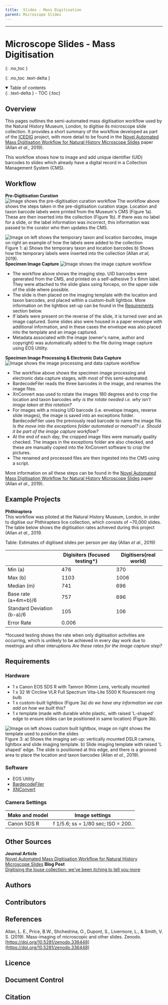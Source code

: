 ```yaml
---
title:  Slides - Mass Digitisation
parent: Microscope Slides
---
```


---
# Microscope Slides - Mass Digitisation
{: .no_toc }

  {: .no_toc .text-delta }
<details open markdown="block">
  <summary>
    Table of contents
  </summary>
  {: .text-delta }
- TOC
{:toc}
</details>
 
## Overview
This pages outlines the semi-automated mass digitisation workflow used by the Natural History Museum, London, to digitise its microscope slide collection. It provides a short summary of the workflow developed as part of
the [ICEDIG](https://icedig.eu) project, with more detail to be found in the [Novel Automated Mass Digitisation Workflow for Natural History Microscope Slides](https://doi.org/10.5281/zenodo.3364481)  paper (Allan *et al.*, 2019).

This workflow shows how to image and add unique identifier (UID) barcodes to slides which already have a  digital record in a Collection Management System (CMS).

## Workflow

**Pre-Digitisation Curation**
![Image shows the pre-digitisation curation workflow](https://github.com/lmfrench/lmfrench.github.io/blob/main/images/SlidePreDig.PNG?raw=true)
The workflow above shows the steps taken in the pre-digitisation curation stage. Location and taxon barcode labels were printed from the Museum's CMS (Figure 1a). These are then inserted into the collection (Figure 1b).
If there was no label for a slide, or the label information was incorrect, this information was passed to the curator who then updates the CMS.

![Image on left shows the temporary taxon and location barcodes, image on right an example of how the labels were added to the collection](https://github.com/lmfrench/lmfrench.github.io/blob/main/images/SlideLabel.png?raw=true)
Figure 1: a) Shows the temporary taxon and location barcodes b) Shows how the temporary labels were inserted into the collection (Allan *et al*, 2019).\
**Specimen Image Capture**
![Image shows the image capture workflow](https://github.com/lmfrench/lmfrench.github.io/blob/main/images/SlideSIC.PNG?raw=true)
* The workflow above shows the imaging step. UID barcodes were generated from the CMS, and printed on a self-adhesive 5 x 6mm label. They were attached to the slide glass using forceps, on the upper side of the slide where possible.
* The slide is then placed on the imaging template with the location and taxon barcodes, and placed within a custom-built lightbox. More information on the lightbox set-up can be found in the 
[Requirements](https://lmfrench.github.io/MicroscopeSlides/MicroscopeSlideMassDig.html#requirements) section below. 
* If labels were present on the reverse of the slide, it is turned over and an image captured. Some slides also were housed in a paper envelope with additional information, 
and in these cases the envelope was also placed into the template and an image captured.
* Metadata associated with the image (owner's name, author and copyright) was automatically added to the file during image capture using EOS Utility.

**Specimen Image Processing & Electronic Data Capture**
![Image shows the image processing and data capture workflow](https://github.com/lmfrench/lmfrench.github.io/blob/main/images/SlideEDC.PNG?raw=true)
* The workflow above shows the specimen image processing and electronic data capture stages, with most of this semi-automated. 
* BardecodeFiler reads the three barcodes in the image, and renames the image files.
* XnConvert was used to rotate the images 180 degrees and to crop the location and taxon barcodes *why is the rotate needed i.e. why isn't image taken at this rotation?*
* For images with a missing UID barcode (i.e. envelope images, reverse slide images), the image is saved into an exceptions folder. BardecodeFiler uses the previously read barcode to name the image file. *Is the move into the exceptions folder automated or manual? i.e. Should it be part of the image capture workflow?*
* At the end of each day, the cropped image files were manually quality checked. The images in the exceptions folder are also checked, and these are manually copied into the XnConvert software to crop the pictures.
* The renamed and processed files are then ingested into the CMS using a script.

 More information on all these steps can be found in the [Novel Automated Mass Digitisation Workflow for Natural History Microscope Slides](https://doi.org/10.5281/zenodo.3364481)  paper (Allan *et al.*, 2019).

## Example Projects
**Phthiraptera**\
This workflow was piloted at the Natural History Museum, London, in order to digitise our Phthiraptera lice collection, which consists of ~70,000 slides. The table below shows the digitisation rates achieved during this project (Allan *et al.*, 2019.

Table: Estimates of digitised slides per person per day (Allan *et al.*, 2019)

|                           | Digisiters (focused testing*) | Digitisers(real world) |
|---------------------------|-------------------------------|----------------------- |
| Min  (a)                  | 476                           | 370                    |  
| Max  (b)                  | 1103                          | 1006                   |
| Median (m)                | 741                           | 696                    |
| Base rate (a+4m+b)/6      | 757                           | 696                    | 
| Standard Deviation (b-a)/6| 105                           | 106                    |
| Error Rate                | 0.006                                                  |

*focused testing shows the rate when only digitisation activities are occurring, which is unlikely to be achieved in every day work due to meetings and other interuptions
*Are these rates for the image capture step?*

## Requirements

### Hardware
* 1 x Canon EOS 5DS R with Tamron 90mm Lens, vertically mounted
* 1 x 32 W Circline VLR Full Spectrum Vita-Lite 5500 K flourescent ring bulb
* 1 x custom-built lightbox (Figure 3a) *do we have any information we can add on how we built this?*
* 1 x template (made with durable white plastic, with raised 'L-shaped' edge to ensure slides can be positioned in same location) (Figure 3b).

![Image on left shows custom built lightbox, image on right shows the template used to position the slides](https://github.com/lmfrench/lmfrench.github.io/blob/main/images/SlideSetup.png?raw=true)
Figure 3: a) Shows the imaging set-up: vertically mounted DSLR camera, lightbox and slide imaging template. b) Slide imaging template with raised 'L shaped' edge. The slide is positioned at this edge, 
and there is a grooved area to place the location and taxon barcodes (Allan *et al.*, 2019).

### Software
* EOS Utility
* [BardecodeFiler](http://www.bardecode.com/en1/app/bardecodefiler/) 
* [XNConvert](https://www.xnview.com/en/xnconvert/)

### Camera Settings

| Make and model | Image settings                     |
|----------------|------------------------------------|
| Canon 5DS R    | f 1/5.6; ss = 1/80 sec; ISO = 200. |

## Other Sources
**Journal Article**\
[Novel Automated Mass Digitisation Workflow for Natural History Microscope Slides](https://doi.org/10.5281/zenodo.3364481)
**Blog Post**\
[Digitising the louse collection: we've been itching to tell you more](https://www.nhm.ac.uk/discover/news/2018/february/digitising-the-louse-collection-we-ve-been-itching-to-tell-you-.html)

## Authors

## Contributors

## References
Allan, L. E., Price, B.W., Shchedrina, O., Dupont, S., Livermore, L., & Smith, V. S. (2019). Mass-imaging of microscopic and other slides. Zenodo. [https://doi.org/10.5281/zenodo.336448](https://doi.org/10.5281/zenodo.336448)
## Licence

## Document Control

## Citation

